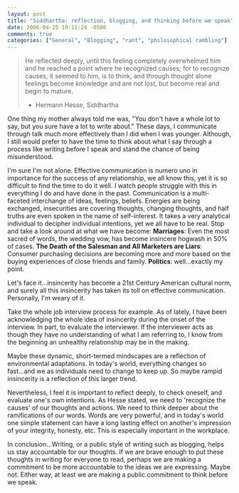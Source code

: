 ```yaml
---
layout: post
title: "Siddhartha: reflection, blogging, and thinking before we speak"
date: 2006-04-25 19:11:24 -0500
comments: true
categories: ["General", "Blogging", "rant", "philosophical rambling"]
---
```

<blockquote>He reflected deeply, until this feeling completely overwhelmed him and he reached a point where he recognized causes; for to recognize causes, it seemed to him, is to think, and through thought alone feelings become knowledge and are not lost, but become real and begin to mature. 

- Hermann Hesse, Siddhartha
</blockquote>

One thing my mother always told me was, "You don't have a whole lot to say, but you sure have a lot to write about." These days, I communicate through talk much more effectively than I did when I was younger. Although, I still would prefer to have the time to think about what I say through a process like writing before I speak and stand the chance of being misunderstood. 

I'm sure I'm not alone. Effective communication is numero uno in importance for the success of any relationship, we all know this, yet it is so difficult to find the time to do it well. I watch people struggle with this in everything I do and have done in the past. Communication is a multi-faceted interchange of ideas, feelings, beliefs. Energies are being exchanged, insecurities are covering thoughts, changing thoughts, and half truths are even spoken in the name of self-interest. It takes a very analytical individual to decipher individual intentions, yet we all have to be real. Stop and take a look around at what we have become:
<strong>
Marriages</strong>: Even the most sacred of words, the wedding vow, has become insincere hogwash in 50% of cases.
<strong>
The Death of the Salesman and All Marketers are Liars</strong>: Consumer purchasing decisions are becoming more and more based on the buying experiences of close friends and family. 
<strong>
Politics</strong>: well...exactly my point.

Let's face it...insincerity has become a 21st Century American cultural norm, and surely all this insincerity has taken its toll on effective communication. Personally, I'm weary of it.

Take the whole job interview process for example. As of lately, I have been acknowledging the whole idea of insincerity during the onset of the interview. In part, to evaluate the interviewer. If the interviewer acts as though they have no understanding of what I am referring to, I know from the beginning an unhealthy relationship may be in the making. 

Maybe these dynamic, short-termed mindscapes are a reflection of environmental adaptations. In today's world, everything changes so fast...and we as individuals need to change to keep up. So maybe rampid insincerity is a reflection of this larger trend. 

Nevertheless, I feel it is important to reflect deeply, to check oneself, and evaluate one's own intentions.  As Hesse stated, we need to 'recognize the causes' of our thoughts and actions. We need to think deeper about the ramifications of our words. Words are very powerful, and in today's world one simple statement can have a long lasting effect on another's impression of your integrity, honesty, etc. This is especially important in the workplace.

In conclusion...Writing, or a public style of writing such as blogging, helps us stay accountable for our thoughts. If we are brave enough to put these thoughts in writing for everyone to read, perhaps we are making a commitment to be more accountable to the ideas we are expressing. Maybe not. Either way, at least we are making a public commitment to think before we speak. 
